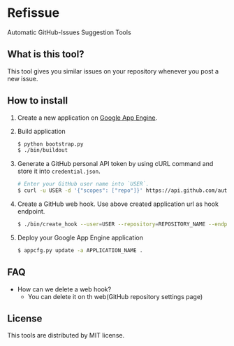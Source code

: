 Refissue
=========
Automatic GitHub-Issues Suggestion Tools

What is this tool?
-------------------
This tool gives you similar issues on your repository whenever you post a new issue.

How to install
----------------

1. Create a new application on [Google App Engine](https://appengine.google.com/).

1. Build application

    ```sh
    $ python bootstrap.py
    $ ./bin/buildout
    ```

1. Generate a GitHub personal API token by using cURL command and store it into `credential.json`.

    ```sh
    # Enter your GitHub user name into `USER`.
    $ curl -u USER -d '{"scopes": ["repo"]}' https://api.github.com/authorizations > credential.json
    ```

1. Create a GitHub web hook. Use above created application url as hook endpoint.

    ```sh
    $ ./bin/create_hook --user=USER --repository=REPOSITORY_NAME --endpoint=HOOK_ENDPOINT
    ```

1. Deploy your Google App Engine application

    ```sh
    $ appcfg.py update -a APPLICATION_NAME .
    ```

FAQ
-----
- How can we delete a web hook?
    - You can delete it on th web(GitHub repository settings page)


License
---------
This tools are distributed by MIT license.
